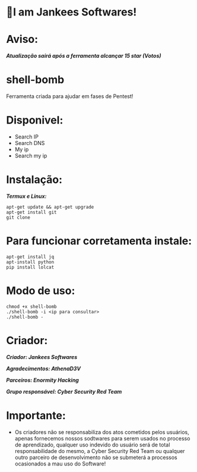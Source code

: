 <h1>💫I am Jankees Softwares!</h1>

# Aviso:
   ___Atualização sairá após a ferramenta alcançar 15 star (Votos)___

# shell-bomb

Ferramenta criada para ajudar em fases de Pentest!

# Disponivel:
   - Search IP
   - Search DNS
   - My ip
   - Search my ip

# Instalação:
___Termux e Linux:___

    apt-get update && apt-get upgrade
    apt-get install git
    git clone
    
# Para funcionar corretamenta instale:
    apt-get install jq
    apt-install python
    pip install lolcat
    
# Modo de uso:
    chmod +x shell-bomb
    ./shell-bomb -i <ip para consultar>
    ./shell-bomb -
    
# Criador:

   ___Criador: Jankees Softwares___

   ___Agradecimentos: AthenaD3V___

   ___Parceiros: Enormity Hacking___

   ___Grupo responsável: Cyber Security Red Team___

# Importante:
   - Os criadores não se responsabiliza dos atos cometidos pelos usuários, apenas fornecemos nossos sodtwares para serem
usados no processo de aprendizado, qualquer uso indevido do usuário será de total responsabilidade do mesmo, a
Cyber Security Red Team ou qualquer outro parceiro de desenvolvimento não se submeterá a processos ocasionados
a mau uso do Software!
